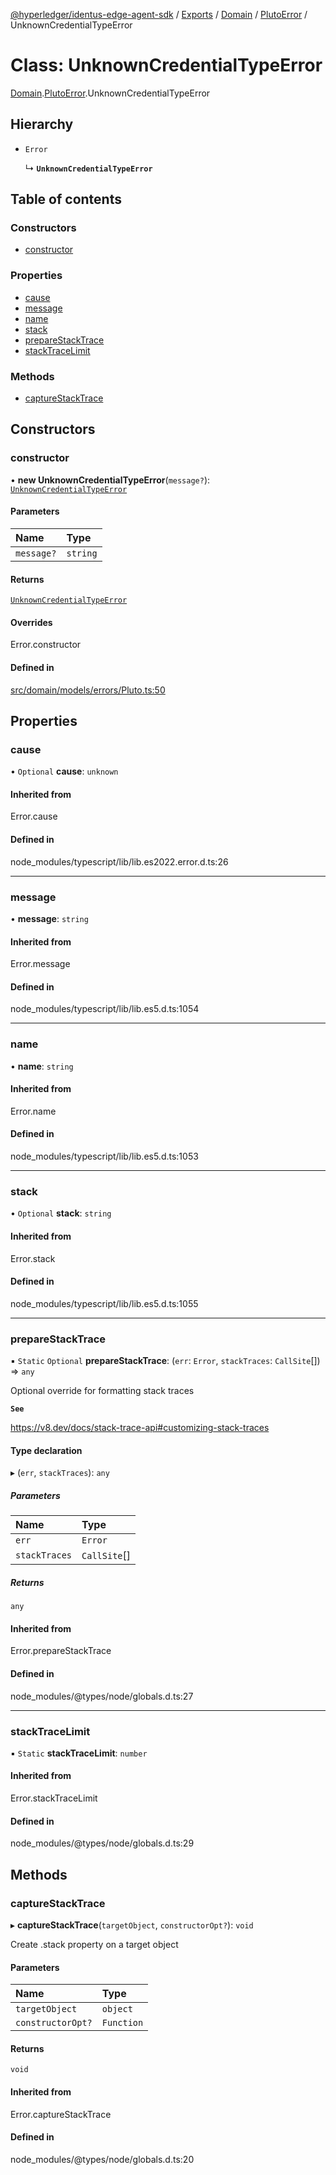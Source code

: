 [@hyperledger/identus-edge-agent-sdk](../README.md) / [Exports](../modules.md) / [Domain](../modules/Domain.md) / [PlutoError](../modules/Domain.PlutoError.md) / UnknownCredentialTypeError

# Class: UnknownCredentialTypeError

[Domain](../modules/Domain.md).[PlutoError](../modules/Domain.PlutoError.md).UnknownCredentialTypeError

## Hierarchy

- `Error`

  ↳ **`UnknownCredentialTypeError`**

## Table of contents

### Constructors

- [constructor](Domain.PlutoError.UnknownCredentialTypeError.md#constructor)

### Properties

- [cause](Domain.PlutoError.UnknownCredentialTypeError.md#cause)
- [message](Domain.PlutoError.UnknownCredentialTypeError.md#message)
- [name](Domain.PlutoError.UnknownCredentialTypeError.md#name)
- [stack](Domain.PlutoError.UnknownCredentialTypeError.md#stack)
- [prepareStackTrace](Domain.PlutoError.UnknownCredentialTypeError.md#preparestacktrace)
- [stackTraceLimit](Domain.PlutoError.UnknownCredentialTypeError.md#stacktracelimit)

### Methods

- [captureStackTrace](Domain.PlutoError.UnknownCredentialTypeError.md#capturestacktrace)

## Constructors

### constructor

• **new UnknownCredentialTypeError**(`message?`): [`UnknownCredentialTypeError`](Domain.PlutoError.UnknownCredentialTypeError.md)

#### Parameters

| Name | Type |
| :------ | :------ |
| `message?` | `string` |

#### Returns

[`UnknownCredentialTypeError`](Domain.PlutoError.UnknownCredentialTypeError.md)

#### Overrides

Error.constructor

#### Defined in

[src/domain/models/errors/Pluto.ts:50](https://github.com/hyperledger/identus-edge-agent-sdk-ts/blob/f2306959fcea168d196649eedb6a342635865544/src/domain/models/errors/Pluto.ts#L50)

## Properties

### cause

• `Optional` **cause**: `unknown`

#### Inherited from

Error.cause

#### Defined in

node_modules/typescript/lib/lib.es2022.error.d.ts:26

___

### message

• **message**: `string`

#### Inherited from

Error.message

#### Defined in

node_modules/typescript/lib/lib.es5.d.ts:1054

___

### name

• **name**: `string`

#### Inherited from

Error.name

#### Defined in

node_modules/typescript/lib/lib.es5.d.ts:1053

___

### stack

• `Optional` **stack**: `string`

#### Inherited from

Error.stack

#### Defined in

node_modules/typescript/lib/lib.es5.d.ts:1055

___

### prepareStackTrace

▪ `Static` `Optional` **prepareStackTrace**: (`err`: `Error`, `stackTraces`: `CallSite`[]) => `any`

Optional override for formatting stack traces

**`See`**

https://v8.dev/docs/stack-trace-api#customizing-stack-traces

#### Type declaration

▸ (`err`, `stackTraces`): `any`

##### Parameters

| Name | Type |
| :------ | :------ |
| `err` | `Error` |
| `stackTraces` | `CallSite`[] |

##### Returns

`any`

#### Inherited from

Error.prepareStackTrace

#### Defined in

node_modules/@types/node/globals.d.ts:27

___

### stackTraceLimit

▪ `Static` **stackTraceLimit**: `number`

#### Inherited from

Error.stackTraceLimit

#### Defined in

node_modules/@types/node/globals.d.ts:29

## Methods

### captureStackTrace

▸ **captureStackTrace**(`targetObject`, `constructorOpt?`): `void`

Create .stack property on a target object

#### Parameters

| Name | Type |
| :------ | :------ |
| `targetObject` | `object` |
| `constructorOpt?` | `Function` |

#### Returns

`void`

#### Inherited from

Error.captureStackTrace

#### Defined in

node_modules/@types/node/globals.d.ts:20
